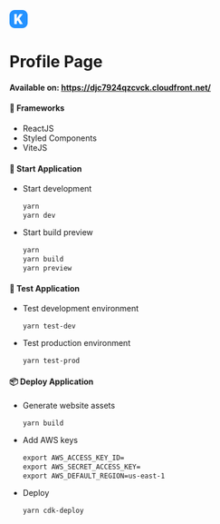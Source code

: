 ![logo](https://github.com/KlessitonRodrigues/personal-cv/blob/master/src/public/icons/icon.png)

# Profile Page

#### Available on: https://djc7924qzcvck.cloudfront.net/

#### 🔨 Frameworks

- ReactJS
- Styled Components
- ViteJS

#### 🚀 Start Application

- Start development

  ```
  yarn
  yarn dev
  ```

- Start build preview

  ```
  yarn
  yarn build
  yarn preview
  ```

#### 🤖 Test Application

- Test development environment

  ```
  yarn test-dev
  ```

- Test production environment

  ```
  yarn test-prod
  ```

#### 📦 Deploy Application

- Generate website assets

  ```
  yarn build
  ```

- Add AWS keys

  ```
  export AWS_ACCESS_KEY_ID=
  export AWS_SECRET_ACCESS_KEY=
  export AWS_DEFAULT_REGION=us-east-1
  ```

- Deploy

  ```
  yarn cdk-deploy
  ```

